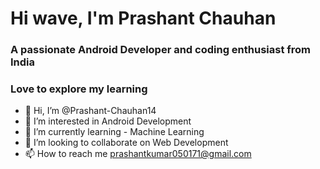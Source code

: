 # Hi wave, I'm Prashant Chauhan
### A passionate Android Developer and coding enthusiast from India
### Love to explore my learning
- 👋 Hi, I’m @Prashant-Chauhan14
- 👀 I’m interested in Android Development
- 🌱 I’m currently learning - Machine Learning
- 💞️ I’m looking to collaborate on Web Development
- 📫 How to reach me prashantkumar050171@gmail.com

<!---
Prashant-Chauhan14/Prashant-Chauhan14 is a ✨ special ✨ repository because its `README.md` (this file) appears on your GitHub profile.
You can click the Preview link to take a look at your changes.
--->
